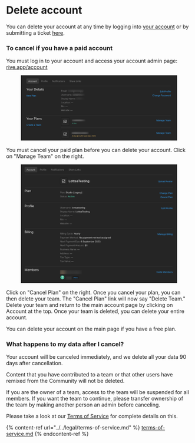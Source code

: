 # Delete account

You can delete your account at any time by logging into [your account](https://rive.app/account/) or by submitting a ticket [here](https://rive.atlassian.net/servicedesk/customer/portals).&#x20;

### To cancel if you have a paid account

You must log in to your account and access your account admin page: [rive.app/account](https://rive.app/account/)

<figure><img src="../../.gitbook/assets/Rive-Account (1) (2).png" alt=""><figcaption></figcaption></figure>

You must cancel your paid plan before you can delete your account. Click on "Manage Team" on the right.&#x20;

<figure><img src="../../.gitbook/assets/Rive-Manage-Team (3).png" alt=""><figcaption></figcaption></figure>

Click on "Cancel Plan" on the right. Once you cancel your plan, you can then delete your team. The "Cancel Plan" link will now say "Delete Team." Delete your team and return to the main account page by clicking on Account at the top. Once your team is deleted, you can delete your entire account.&#x20;

You can delete your account on the main page if you have a free plan.&#x20;

### What happens to my data after I cancel?

Your account will be canceled immediately, and we delete all your data 90 days after cancellation.

Content that you have contributed to a team or that other users have remixed from the Community will not be deleted.

If you are the owner of a team, access to the team will be suspended for all members. If you want the team to continue, please transfer ownership of the team by making another person an admin before canceling.

Please take a look at our [Terms of Service](../../legal/terms-of-service.md#1-account-cancellation) for complete details on this.&#x20;

{% content-ref url="../../legal/terms-of-service.md" %}
[terms-of-service.md](../../legal/terms-of-service.md)
{% endcontent-ref %}
